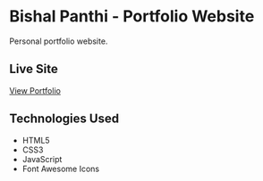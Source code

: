 # Bishal Panthi - Portfolio Website

Personal portfolio website.

## Live Site
[View Portfolio](https://bishalpanthi.com.np)

## Technologies Used
- HTML5
- CSS3
- JavaScript
- Font Awesome Icons